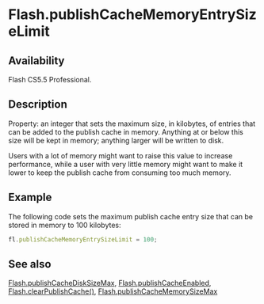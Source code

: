 # Flash.publishCacheMemoryEntrySizeLimit

## Availability

Flash CS5.5 Professional.

## Description

Property: an integer that sets the maximum size, in kilobytes, of entries that can be added to the publish cache in memory. Anything at or below this size will be kept in memory; anything larger will be written to disk.

Users with a lot of memory might want to raise this value to increase performance, while a user with very little memory might want to make it lower to keep the publish cache from consuming too much memory.

## Example

The following code sets the maximum publish cache entry size that can be stored in memory to 100 kilobytes:

```javascript
fl.publishCacheMemoryEntrySizeLimit = 100;
```

## See also

[Flash.publishCacheDiskSizeMax](../Flash_object/Flash50.md), [Flash.publishCacheEnabled](../Flash_object/Flash51.md), [Flash.clearPublishCache()](../Flash_object/Flash5.md), [Flash.publishCacheMemorySizeMax](../Flash_object/Flash53.md)
